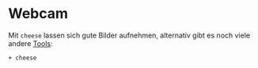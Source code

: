 # Webcam

Mit `cheese` lassen sich gute Bilder aufnehmen, alternativ gibt es noch viele andere [Tools](https://wiki.archlinux.org/index.php/list_of_applications#Webcam):

    + cheese
